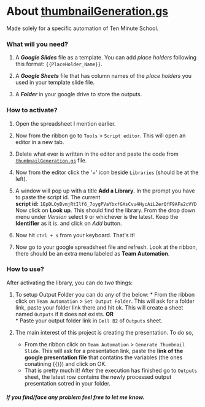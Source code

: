 # About [thumbnailGeneration.gs](https://github.com/s-shifat/Automation-Scripts/blob/main/10MS/Thumbnail-Generation-Updated/thumbnailGeneration.gs)

 Made solely for a specific automation of Ten Minute School.

### What will you need?

  1. A ***Google Slides*** file as a template. You can add *place holders* following this format: `{{PlaceHolder_Name}}`.

  2. A ***Google Sheets*** file that has column names of the *place holders* you used in your template slide file.

  3. A ***Folder*** in your google drive to store the outputs.

### How to activate?

  1. Open the spreadsheet I mention earlier.

  2. Now from the ribbon go to `Tools` > `Script editor`. This will open an editor in a new tab.

  3. Delete what ever is written in the editor and paste the code from [`thumbnailGeneration.gs`](https://github.com/s-shifat/Automation-Scripts/blob/main/10MS/Thumbnail-Generation-Updated/thumbnailGeneration.gs) file.

  4. Now from the editor click the '+' icon beside `Libraries` (should be at the left).

  5. A window will pop up with a title **Add a Library**. In the prompt you have to paste the script id.
    The current <br> 
    **script id:** `1EpDLOyBvmjRtIlf6_7oygPVaYbxfGXsCvu4HycAiL2erQfF9AFa2cVYD` <br>
    Now click on **Look up**.  This should find the library.
    From the drop down menu under *Version* select `9` or whichever is the latest.
    Keep the **Identifier** as it is. and click on *Add* button.

  6. Now hit `ctrl + s` from your keyboard. That's it!
  7. Now go to your google spreadsheet file and refresh. Look at the ribbon, there should be an extra menu labeled as **Team Automation**.

### How to use?
  After activating the library, you can do *two* things:
  
  1. To setup Output Folder you  can do any of the below:
    * From the ribbon click on `Team Automation` > `Set Output Folder`. This will ask for a folder link, paste your folder link there and hit ok. This will create a sheet named `Outputs` if it does not exists. **OR**<br>
    * Paste your output folder link in `Cell B2` of `Outputs` sheet.
  
  2. The main interest of this project is creating the presentation. To do so,
     * From the ribbon click on `Team Automation` > `Generate Thumbnail Slide`. This will ask for a presentation link, paste the **link of the google presentation file** that contatins the variables (the ones conatining {{}}) and click on OK.
     * That is pretty much it! After the execution has finished go to `Outputs` sheet, the latest row contains the newly processed output presentation sotred in your folder.

##### If you find/face any problem feel free to let me know.
